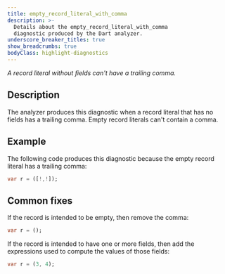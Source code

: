 ```yaml
---
title: empty_record_literal_with_comma
description: >-
  Details about the empty_record_literal_with_comma
  diagnostic produced by the Dart analyzer.
underscore_breaker_titles: true
show_breadcrumbs: true
bodyClass: highlight-diagnostics
---
```


_A record literal without fields can't have a trailing comma._

## Description

The analyzer produces this diagnostic when a record literal that has no
fields has a trailing comma. Empty record literals can't contain a comma.

## Example

The following code produces this diagnostic because the empty record
literal has a trailing comma:

```dart
var r = ([!,!]);
```

## Common fixes

If the record is intended to be empty, then remove the comma:

```dart
var r = ();
```

If the record is intended to have one or more fields, then add the
expressions used to compute the values of those fields:

```dart
var r = (3, 4);
```
